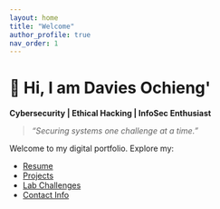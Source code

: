 ```yaml
---
layout: home
title: "Welcome"
author_profile: true
nav_order: 1
---
```



# 👋 Hi, I am Davies Ochieng'

**Cybersecurity | Ethical Hacking | InfoSec Enthusiast**

> _“Securing systems one challenge at a time.”_

Welcome to my digital portfolio. Explore my:

- [Resume](_pages/resume.md)
- [Projects](_pages/projects.md)
- [Lab Challenges](_pages/lab-challenges.md)
- [Contact Info](_pages/contact.md)
